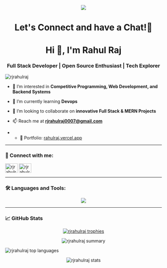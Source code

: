 <p align="center">
  <img src="https://capsule-render.vercel.app/api?type=waving&color=gradient&text=Hello!&height=100&section=header"/>
</p>

<h1 align="center">
  Let's Connect and have a Chat!💬
</h1>

<h1 align="center">Hi 👋, I'm Rahul Raj</h1>
<h3 align="center">Full Stack Developer | Open Source Enthusiast | Tech Explorer</h3>

<p align="left">
  <img src="https://komarev.com/ghpvc/?username=rjrahulraj&label=Profile%20views&color=0e75b6&style=flat" alt="rjrahulraj" />
</p>

- 🔭 I’m interested in **Competitive Programming, Web Development, and Backend Systems**

- 🌱 I’m currently learning **Devops**

- 👯 I’m looking to collaborate on **innovative Full Stack & MERN Projects**

- 📫 Reach me at **rjrahulraj0007@gmail.com**

- - 💼 Portfolio: [rahulraj.vercel.app](https://my-portfolio-2ysx.onrender.com/)


---

<h3 align="left">🔗 Connect with me:</h3>
<p align="left">
 
  <a href="https://www.linkedin.com/in/rahul-raj-795825253/" target="blank"><img align="center" src="https://cdn.jsdelivr.net/npm/simple-icons@3.13.0/icons/linkedin.svg" alt="rjrahulraj" height="30" width="40" /></a>
  <a href="https://www.instagram.com/rahul._.rj09/" target="blank"><img align="center" src="https://cdn.jsdelivr.net/npm/simple-icons@3.13.0/icons/instagram.svg" alt="rjrahulraj_" height="30" width="40" /></a>
  </p>

---

<h3 align="left">🛠️ Languages and Tools:</h3>
<p align="center">
  <a href="https://skillicons.dev">
    <img src="https://skillicons.dev/icons?i=cpp,py,java,js,ts,react,nodejs,mongodb,express,html,css,tailwind,bootstrap,git,github,vscode,figma,postman,vercel" />
  </a>
</p>

---

### 📈 GitHub Stats

<p align="center">
  <a href="https://github.com/ryo-ma/github-profile-trophy">
    <img src="https://github-profile-trophy.vercel.app/?username=rjrahulraj&theme=onedark" alt="rjrahulraj trophies" />
  </a>
</p>

<p align="center">
  <img src="https://github-profile-summary-cards.vercel.app/api/cards/profile-details?username=rjrahulraj&theme=solarized_dark" alt="rjrahulraj summary" />
</p>

<p align="left">
  <img src="https://github-readme-stats.vercel.app/api/top-langs?username=rjrahulraj&show_icons=true&locale=en&layout=compact" alt="rjrahulraj top languages" />
</p>

<p align="center">
  <img src="https://github-readme-stats.vercel.app/api?username=rjrahulraj&show_icons=true&locale=en" alt="rjrahulraj stats" />
</p>

<p align="center">
  <img src="https://github-readme-streak-stats.herokuapp.com/?user=rjrahulraj&" alt="rjrahulraj
